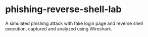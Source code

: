 # phishing-reverse-shell-lab
A simulated phishing attack with fake login page and reverse shell execution, captured and analyzed using Wireshark.
